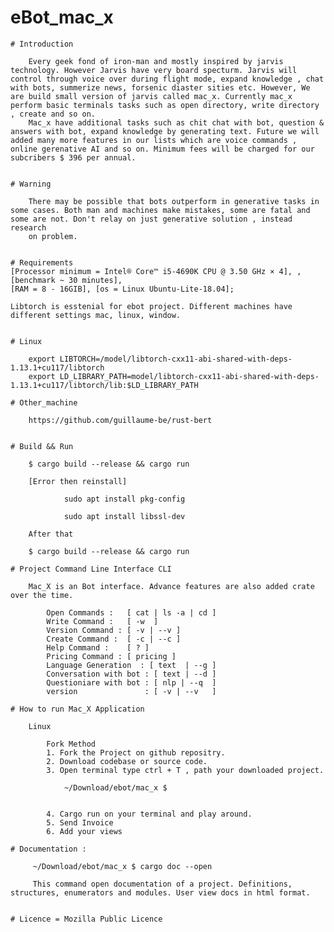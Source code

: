# eBot_mac_x

    
    # Introduction 
    
        Every geek fond of iron-man and mostly inspired by jarvis technology. However Jarvis have very board specturm. Jarvis will control through voice over during flight mode, expand knowledge , chat with bots, summerize news, forsenic diaster sities etc. However, We are build small version of jarvis called mac_x. Currently mac_x perform basic terminals tasks such as open directory, write directory , create and so on.
        Mac_x have additional tasks such as chit chat with bot, question & answers with bot, expand knowledge by generating text. Future we will added many more features in our lists which are voice commands , online gerenative AI and so on. Minimum fees will be charged for our subcribers $ 396 per annual. 


    # Warning

        There may be possible that bots outperform in generative tasks in some cases. Both man and machines make mistakes, some are fatal and some are not. Don't relay on just generative solution , instead research 
        on problem.


    # Requirements
    [Processor minimum = Intel® Core™ i5-4690K CPU @ 3.50 GHz × 4], , [benchmark ~ 30 minutes],
    [RAM = 8 - 16GIB], [os = Linux Ubuntu-Lite-18.04]; 

    Libtorch is esstenial for ebot project. Different machines have different settings mac, linux, window.


    # Linux

        export LIBTORCH=/model/libtorch-cxx11-abi-shared-with-deps-1.13.1+cu117/libtorch
        export LD_LIBRARY_PATH=model/libtorch-cxx11-abi-shared-with-deps-1.13.1+cu117/libtorch/lib:$LD_LIBRARY_PATH

    # Other_machine

        https://github.com/guillaume-be/rust-bert


    # Build && Run 

        $ cargo build --release && cargo run

        [Error then reinstall]

                sudo apt install pkg-config
              
                sudo apt install libssl-dev

        After that

        $ cargo build --release && cargo run

    # Project Command Line Interface CLI

        Mac_X is an Bot interface. Advance features are also added crate over the time. 

            Open Commands :   [ cat | ls -a | cd ]
            Write Command :   [ -w  ]
            Version Command : [ -v | --v ]
            Create Command :  [ -c | --c ]
            Help Command :    [ ? ]
            Pricing Command : [ pricing ]
            Language Generation  : [ text  | --g ]
            Conversation with bot : [ text | --d ]
            Questioniare with bot : [ nlp | --q  ]
            version               : [ -v | --v   ]

    # How to run Mac_X Application 

        Linux 

            Fork Method 
            1. Fork the Project on github repositry.
            2. Download codebase or source code.
            3. Open terminal type ctrl + T , path your downloaded project. 

                ~/Download/ebot/mac_x $


            4. Cargo run on your terminal and play around.
            5. Send Invoice 
            6. Add your views 

    # Documentation :

         ~/Download/ebot/mac_x $ cargo doc --open

         This command open documentation of a project. Definitions, structures, enumerators and modules. User view docs in html format.


    # Licence = Mozilla Public Licence                


  


